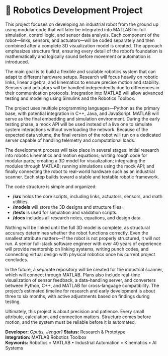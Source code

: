 # 🤖 Robotics Development Project

This project focuses on developing an industrial robot from the ground up using modular code that will later be integrated into MATLAB for full simulation, control logic, and sensor data analysis. Each component of the robot—links, sensors, and actuators—will be coded separately and then combined after a complete 3D visualization model is created. The approach emphasizes structure first, ensuring every detail of the robot’s foundation is mathematically and logically sound before movement or automation is introduced.

The main goal is to build a flexible and scalable robotics system that can adapt to different hardware setups. Research will focus heavily on robotic links, linear algebra, and kinematics to ensure precise motion and stability. Sensors and actuators will be handled independently due to differences in their communication protocols. Integration into MATLAB will allow advanced testing and modeling using Simulink and the Robotics Toolbox.

The project uses multiple programming languages—Python as the primary base, with potential integration in C++, Java, and JavaScript. MATLAB will serve as the final embedding and simulation environment. During the early testing phase, a mock API will be used instead of a live one to simulate system interactions without overloading the network. Because of the expected data volume, the final version of the robot will run on a dedicated server capable of handling telemetry and computational loads.

The development process will take place in several stages: initial research into robotic kinematics and motion equations; writing rough code for modular parts; creating a 3D model for visualization; integrating the modules through MATLAB; running simulations using the mock API; and finally connecting the robot to real-world hardware such as an industrial scanner. Each step builds toward a stable and testable robotic framework.

The code structure is simple and organized:
- **/src** holds the core scripts, including links, actuators, sensors, and math utilities.  
- **/models** will store the 3D designs and structure files.  
- **/tests** is used for simulation and validation scripts.  
- **/docs** includes all research notes, equations, and design data.

Nothing will be linked until the full 3D model is complete, as structural accuracy determines whether the robot functions correctly. Even the smallest attribute matters—if the robot is not properly structured, it will not run. A senior full-stack software engineer with over 40 years of experience will provide mentorship on linking systems, writing punch codes, and connecting virtual design with physical robotics once his current project concludes.

In the future, a separate repository will be created for the industrial scanner, which will connect through MATLAB. Plans also include real-time visualization of sensor feedback, a data-handling server, and converters between Python, C++, and MATLAB for cross-language compatibility. The project’s estimated timeline for research and early development is about three to six months, with active adjustments based on findings during testing.

Ultimately, this project is about precision and patience. Every small attribute, calculation, and connection matters. Structure comes before motion, and the system must be reliable before it is automated.

**Developer:** *Oputis, Jengar1*
**Status:** Research & Prototype  
**Integration:** MATLAB Robotics Toolbox  
**Keywords:** Robotics • MATLAB • Industrial Automation • Kinematics • AI Systems
